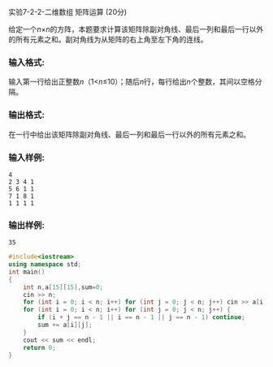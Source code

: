 实验7-2-2-二维数组 矩阵运算 (20分)

给定一个*n*×*n*的方阵，本题要求计算该矩阵除副对角线、最后一列和最后一行以外的所有元素之和。副对角线为从矩阵的右上角至左下角的连线。

### 输入格式:

输入第一行给出正整数*n*（1<*n*≤10）；随后*n*行，每行给出*n*个整数，其间以空格分隔。

### 输出格式:

在一行中给出该矩阵除副对角线、最后一列和最后一行以外的所有元素之和。

### 输入样例:

```in
4
2 3 4 1
5 6 1 1
7 1 8 1
1 1 1 1
```

### 输出样例:

```out
35
```



```c++
#include<iostream>
using namespace std;
int main()
{
	int n,a[15][15],sum=0;
	cin >> n;
	for (int i = 0; i < n; i++) for (int j = 0; j < n; j++) cin >> a[i][j];
	for (int i = 0; i < n; i++) for (int j = 0; j < n; j++) {
		if (i + j == n - 1 || i == n - 1 || j == n - 1) continue;
		sum += a[i][j];
	}
	cout << sum << endl;
	return 0;
}
```

